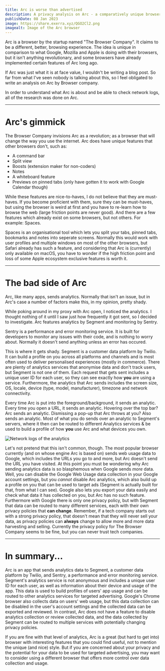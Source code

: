 ```yaml
---
title: Arc is worse than advertised
description: A privacy analysis on Arc - a comparatively unique browser by The Browser Company.
publishDate: 08 Jan 2023
image: https://share.exerra.xyz/QGO2Cl2.png
imagealt: Image of the Arc browser
---
```


Arc is a browser by the startup named "The Browser Company". It claims to be a different, better, browsing experience. The idea is unique in comparison to what Google, Mozilla and Apple is doing with their browsers, but it isn't anything revolutionary, and some browsers have already implemented certain features of Arc long ago.

If Arc was just what it is at face value, I wouldn't be writing a blog post. So far from what I've seen nobody is talking about this, so I feel obligated to write an analysis on Arc by Browser company.

In order to understand what Arc is about and be able to check network logs, all of the research was done on Arc.

---

# Arc's gimmick

The Browser Company invisions Arc as a revolution; as a browser that will change the way you use the internet. Arc does have unique features that other browsers don't, such as:

* A command bar
* Split view
* Boosts (extension maker for non-coders)
* Notes
* A whiteboard feature
* Previews on pinned tabs (only have gotten it to work with Google Calendar though)

While these features are nice-to-haves, I do not believe that they are must-haves. If you become proficient with them, sure they can be must-haves, but using the browser is weird at first and you have to re-learn how to browse the web (large friction points are never good). And there are a few features which already exist on some browsers, but not others. For example: Spaces.

Spaces is an organisational tool which lets you split your tabs, pinned tabs, bookmarks and notes into seperate screens. Normally this would work with user profiles and multiple windows on most of the other browsers, but Safari already has such a feature, and considering that Arc is (currently) only available on macOS, you have to wonder if the high friction point and loss of some Apple ecosystem exclusive features is worth it.

---

# The bad side of Arc

Arc, like many apps, sends analytics. Normally that isn't an issue, but in Arc's case a number of factors make this, in my opinion, pretty shady.

While poking around in my proxy with Arc open, I noticed the analytics. I thought nothing of it until I saw just how frequently it got sent, so I decided to investigate. Arc features analytics by Segment and monitoring by Sentry.

Sentry is a performance and error monitoring service. It is built for developers to monitor any issues with their code, and is nothing to worry about. Normally it doesn't send anything unless an error has occured.

This is where it gets shady. Segment is a customer data platform by Twilio. It can build a profile on you across all platforms and channels and is most often used to deliver personalised experiences (mostly in commerce). There are plenty of analytics services that anonymise data and don't track users, but Segment is not one of them. Each request that gets sent includes a unique user ID for each user, so they can see exactly how **you** are using a service. Furthermore, the analytics that Arc sends includes the screen size, OS, locale, device (type, model, manufacturer), timezone and network connectivity.

Every time Arc is put into the foreground/background, it sends an analytic. Every time you open a URL, it sends an analytic. Hovering over the top bar? Arc sends an analytic. Dismissing a pop-up that Arc throws at you? Also sends an analytic. Most of what you do sends over an analytic to Segment's servers, where it then can be routed to different Analytics services & be used to build a profile of how **you** use Arc and what devices you own.

![Network logs of the analytics](https://share.exerra.xyz/pMT4mpV.png)

Let's not pretend that this isn't common, though. The most popular browser currently (and on whose engine Arc is based on) sends web usage data to Google, which includes the URLs you go to and more, but Arc doesn't send the URL you have visited. At this point you must be wondering why Arc sending analytics data is so blasphemous when Google sends *more* data. Well, you can disable the Google Web Usage data collection in your Google account settings, but you *cannot* disable Arc analytics, which also build up a profile on you that can be used to target ads (Segment is actually built for that, from what I can see). Google also lets you export your data easily and check what data it has collected on you, but Arc has no such feature. Furthermore with Google there is only one privacy policy, but with Segment that data can be routed to many different services, each with their own privacy policies that **can change**. Remember, if a tech company starts out with a strong privacy policy, that doesn't mean that they will never sell your data, as privacy policies can **always** change to allow more and more data harvesting and selling. Currently the privacy policy for The Browser Company seems to be fine, but you can never trust tech companies.

---

# In summary...

Arc is an app that sends analytics data to Segment, a customer data platform by Twilio, and Sentry, a performance and error monitoring service. Segment's analytics service is not anonymous and includes a unique user ID for each user, as well as information about their device and usage of the app. This data is used to build profiles of users' app usage and can be routed to other analytics services for targeted advertising. Google's Chrome browser also collects data on users' web usage, but this data collection can be disabled in the user's account settings and the collected data can be exported and reviewed. In contrast, Arc does not have a feature to disable analytics collection or review collected data, and the data collected by Segment can be routed to multiple services with potentially changing privacy policies.

If you are fine with that level of analytics, Arc is a great (but hard to get into) browser with interesting features that you could find useful, not to mention the unique (and nice) style. But if you are concerned about your privacy and the potential for your data to be used for targeted advertising, you may want to consider using a different browser that offers more control over data collection and usage.
